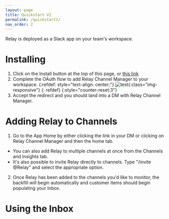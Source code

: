 ```yaml
---
layout: page
title: Quickstart V2
permalink: /quickstart2/
nav_order: 2
---
```


Relay is deployed as a Slack app on your team's workspace.

# Installing


1. Click on the Install button at the top of this page, or [this link](https://app.relay.fyi/slack/install)
2. Complete the OAuth flow to add Relay Channel Manager to your workspace.
{:refdef: style="text-align: center;"}
![test](../assets/images/add_relay_to_slack.png){:class="img-responsive"}
{: refdef}
{:style="counter-reset:3"}
3. Accept the redirect and you should land into a DM with Relay Channel Manager.

# Adding Relay to Channels
1. Go to the App Home by either clicking the link in your DM or clicking on Relay Channel Manager and then the home tab.
* You can also add Relay to multiple channels at once from the Channels and Insights tab.
* It's also possible to invite Relay directly to channels. Type "/invite @Relay" and select the appropriate option.

2. Once Relay has been added to the channels you'd like to monitor, the backfill will begin automatically and customer items should begin populating your Inbox.

# Using the Inbox



